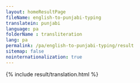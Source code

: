 ```yaml
--- 
layout: homeResultPage 
fileName: english-to-punjabi-typing
translatein: punjabi
language: pa
folderName : transliteration
lang: pa
permalink: /pa/english-to-punjabi-typing/result
sitemap: false
nointernationalization: true
---
```

{% include result/translation.html %}

<script src="/js/result/translator.js" data-foldername="{{page.folderName}}" data-lang="{{page.lang}}"></script>